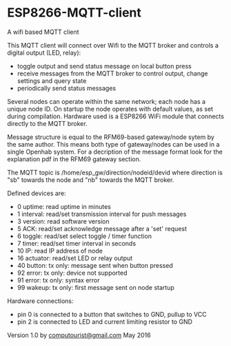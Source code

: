 # ESP8266-MQTT-client
A wifi based MQTT client

This MQTT client will connect over Wifi to the MQTT broker and controls a digital output (LED, relay):
- toggle output and send status message on local button press
- receive messages from the MQTT broker to control output, change settings and query state
- periodically send status messages

Several nodes can operate within the same network; each node has a unique node ID.
On startup the node operates with default values, as set during compilation.
Hardware used is a ESP8266 WiFi module that connects directly to the MQTT broker.

Message structure is equal to the RFM69-based gateway/node sytem by the same author.
This means both type of gateway/nodes can be used in a single Openhab system.
For a decription of the message format look for the explanation pdf in the RFM69 gateway section.

The MQTT topic is /home/esp_gw/direction/nodeid/devid
	where direction is "sb" towards the node and "nb" towards the MQTT broker.

Defined devices are:
- 0	uptime:		read uptime in minutes
- 1	interval:	read/set transmission interval for push messages
- 3	version:	read software version
- 5	ACK:		read/set acknowledge message after a 'set' request
- 6	toggle:		read/set select toggle / timer function
- 7	timer:		read/set timer interval in seconds
- 10	IP:		read IP address of node
- 16	actuator:	read/set LED or relay output
- 40	button:		tx only: message sent when button pressed
- 92	error:		tx only: device not supported
- 91	error:		tx only: syntax error
- 99	wakeup:		tx only: first message sent on node startup

Hardware connections:

- pin 0 is connected to a button that switches to GND, pullup to VCC
- pin 2 is connected to LED and current limiting resistor to GND

Version 1.0 by computourist@gmail.com May 2016

